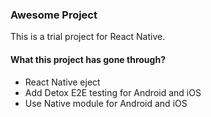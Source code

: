 ### Awesome Project

This is a trial project for React Native.

#### What this project has gone through?

* React Native eject
* Add Detox E2E testing for Android and iOS
* Use Native module for Android and iOS 
